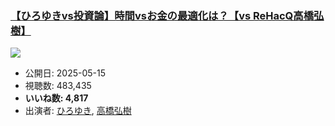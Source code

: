 ### [【ひろゆきvs投資論】時間vsお金の最適化は？【vs ReHacQ高橋弘樹】](https://www.youtube.com/watch?v=TihJEOouXVA)
[![](https://img.youtube.com/vi/TihJEOouXVA/sddefault.jpg)](https://www.youtube.com/watch?v=TihJEOouXVA)
-   公開日: 2025-05-15
-   視聴数: 483,435
-   **いいね数: 4,817**
-   出演者: [ひろゆき](/rehacq_fan/people/ひろゆき "wikilink"), [高橋弘樹](/rehacq_fan/people/高橋弘樹 "wikilink")
